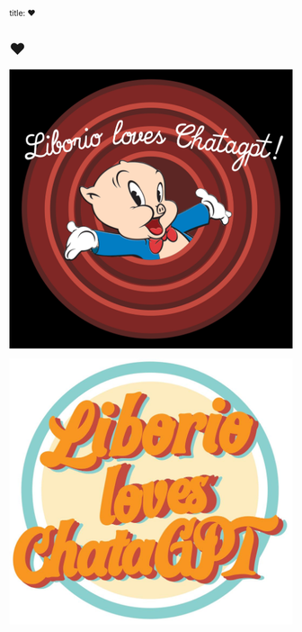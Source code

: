 title: &hearts; 

# &hearts; 
![Liborio loves ChataGPT](img/lovesperky.jpg)

![Liborio loves ChataGPT](img/lovesretro.jpg)
